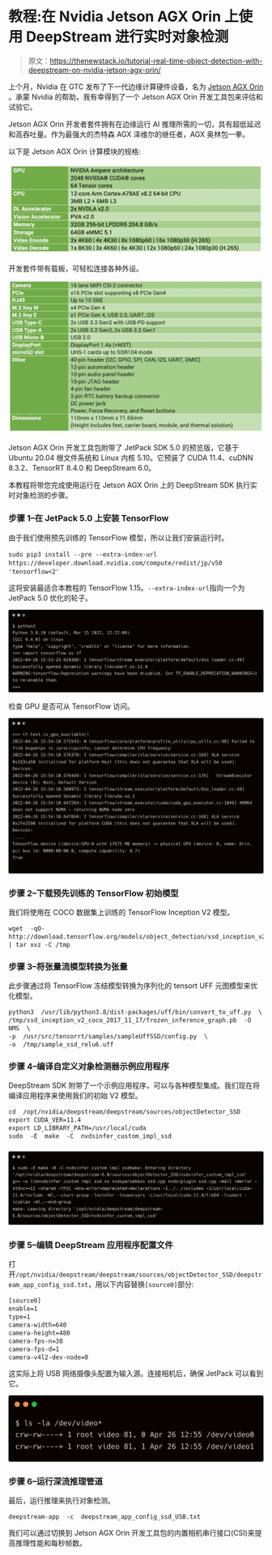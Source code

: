 # 教程:在 Nvidia Jetson AGX Orin 上使用 DeepStream 进行实时对象检测

> 原文：<https://thenewstack.io/tutorial-real-time-object-detection-with-deepstream-on-nvidia-jetson-agx-orin/>

上个月，Nvidia 在 GTC 发布了下一代边缘计算硬件设备，名为 [Jetson AGX Orin](https://www.nvidia.com/en-in/autonomous-machines/embedded-systems/jetson-orin/) 。承蒙 Nvidia 的帮助，我有幸得到了一个 Jetson AGX Orin 开发工具包来评估和试验它。

Jetson AGX Orin 开发者套件拥有在边缘运行 AI 推理所需的一切，具有超低延迟和高吞吐量。作为最强大的杰特森 AGX 泽维尔的继任者，AGX 奥林包一拳。

以下是 Jetson AGX Orin 计算模块的规格:

![](img/28d02bdb1ecf0f51a5f45ebe4ae2726a.png)

开发套件带有载板，可轻松连接各种外设。

![](img/ad0c241118d9b307e5dabe980c1ff9c0.png)

Jetson AGX Orin 开发工具包附带了 JetPack SDK 5.0 的预览版，它基于 Ubuntu 20.04 根文件系统和 Linux 内核 5.10。它预装了 CUDA 11.4、cuDNN 8.3.2、TensorRT 8.4.0 和 DeepStream 6.0。

本教程将带您完成使用运行在 Jetson AGX Orin 上的 DeepStream SDK 执行实时对象检测的步骤。

### 步骤 1–在 JetPack 5.0 上安装 TensorFlow

由于我们使用预先训练的 TensorFlow 模型，所以让我们安装运行时。

`sudo pip3 install --pre --extra-index-url https://developer.download.nvidia.com/compute/redist/jp/v50 'tensorflow<2'`

这将安装最适合本教程的 TensorFlow 1.15。`--extra-index-url`指向一个为 JetPack 5.0 优化的轮子。

![](img/fce48d7d9e010dcf3501e660f1cf53ef.png)

检查 GPU 是否可从 TensorFlow 访问。

![](img/a9af95acec252c93c4af493949c87a86.png)

### 步骤 2–下载预先训练的 TensorFlow 初始模型

我们将使用在 COCO 数据集上训练的 TensorFlow Inception V2 模型。

```
wget  -qO-  http://download.tensorflow.org/models/object_detection/ssd_inception_v2_coco_2017_11_17.tar.gz | tar xvz -C /tmp

```

### 步骤 3–将张量流模型转换为张量

此步骤通过将 TensorFlow 冻结模型转换为序列化的 tensort UFF 元图模型来优化模型。

```
python3  /usr/lib/python3.8/dist-packages/uff/bin/convert_to_uff.py  \  /tmp/ssd_inception_v2_coco_2017_11_17/frozen_inference_graph.pb  -O  NMS  \
-p  /usr/src/tensorrt/samples/sampleUffSSD/config.py  \
-o  /tmp/sample_ssd_relu6.uff

```

### 步骤 4–编译自定义对象检测器示例应用程序

DeepStream SDK 附带了一个示例应用程序，可以与各种模型集成。我们现在将编译应用程序来使用我们的初始 V2 模型。

```
cd  /opt/nvidia/deepstream/deepstream/sources/objectDetector_SSD
export CUDA_VER=11.4
export LD_LIBRARY_PATH=/usr/local/cuda
sudo  -E  make  -C  nvdsinfer_custom_impl_ssd

```

### ![](img/1b56c732023b05a7654547a1d2228ff8.png)

### 步骤 5–编辑 DeepStream 应用程序配置文件

打开`/opt/nvidia/deepstream/deepstream/sources/objectDetector_SSD/deepstream_app_config_ssd.txt`，用以下内容替换`[source0]`部分:

```
[source0]
enable=1
type=1
camera-width=640
camera-height=480
camera-fps-n=30
camera-fps-d=1
camera-v4l2-dev-node=0

```

这实际上将 USB 网络摄像头配置为输入源。连接相机后，确保 JetPack 可以看到它。

![](img/00bb2dbf92ef271d2b20773a29a07638.png)

### 步骤 6–运行深流推理管道

最后，运行推理来执行对象检测。

```
deepstream-app  -c  deepstream_app_config_ssd_USB.txt

```



我们可以通过切换到 Jetson AGX Orin 开发工具包的内置相机串行接口(CSI)来提高推理性能和每秒帧数。

<svg xmlns:xlink="http://www.w3.org/1999/xlink" viewBox="0 0 68 31" version="1.1"><title>Group</title> <desc>Created with Sketch.</desc></svg>